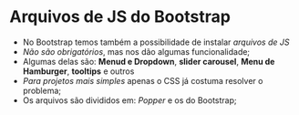 # Arquivos de JS do Bootstrap
- No Bootstrap temos também a possibilidade de instalar *arquivos de JS*
- *Não são obrigatórios*, mas nos dão algumas funcionalidade;
- Algumas delas são: **Menud e Dropdown**, **slider carousel**, **Menu de Hamburger**, **tooltips** e outros
- *Para projetos mais simples* apenas o CSS já costuma resolver o problema;
- Os arquivos são divididos em: *Popper* e os do Bootstrap;
